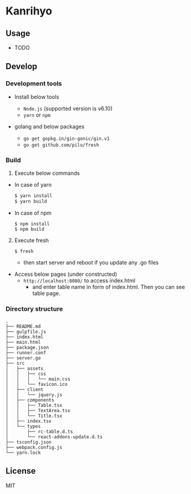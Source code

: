 # Kanrihyo

## Usage

* TODO

## Develop

### Development tools

* Install below tools
  * `Node.js` (supported version is v6.10)
  * `yarn` or `npm`

* golang and below packages
  - `go get gopkg.in/gin-gonic/gin.v1`
  - `go get github.com/pilu/fresh`

### Build

1. Execute below commands
  - In case of yarn
      ```sh
      $ yarn install
      $ yarn build
      ```
  - In case of npm
      ```
      $ npm install
      $ npm build
      ```
2. Execute fresh
    ```
    $ fresh
    ```
    - then start server and reboot if you update any .go files

* Access below pages (under constructed)
  - `http://localhost:8080/` to access index.html
      - and enter table name in form of index.html. Then you can see table page.

### Directory structure

```
.
├── README.md
├── gulpfile.js
├── index.html
├── main.html
├── package.json
├── runner.conf
├── server.go
├── src
│   ├── assets
│   │   ├── css
│   │   │   └── main.css
│   │   └── favicon.ico
│   ├── client
│   │   └── jquery.js
│   ├── components
│   │   ├── Table.tsx
│   │   ├── TextArea.tsx
│   │   └── Title.tsx
│   ├── index.tsx
│   └── types
│       ├── rc-table.d.ts
│       └── react-addons-update.d.ts
├── tsconfig.json
├── webpack.config.js
└── yarn.lock
```

## License

MIT
